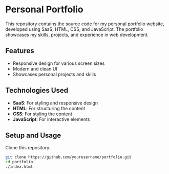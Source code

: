 # Personal Portfolio

This repository contains the source code for my personal portfolio website, developed using SaaS, HTML, CSS, and JavaScript. The portfolio showcases my skills, projects, and experience in web development.

## Features
- Responsive design for various screen sizes
- Modern and clean UI
- Showcases personal projects and skills

## Technologies Used
- **SaaS**: For styling and responsive design
- **HTML**: For structuring the content
- **CSS**: For styling the content
- **JavaScript**: For interactive elements

## Setup and Usage
 Clone this repository:
   ```bash
  git clone https://github.com/yourusername/portfolio.git
  cd portfolio
  ./index.html
